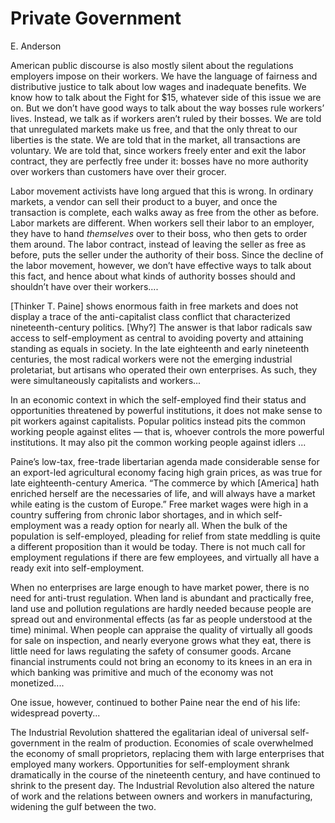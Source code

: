 # Private Government

E. Anderson

American public discourse is also mostly silent about the regulations
employers impose on their workers. We have the language of fairness
and distributive justice to talk about low wages and inadequate
benefits. We know how to talk about the Fight for $15, whatever side
of this issue we are on. But we don’t have good ways to talk about the
way bosses rule workers’ lives.  Instead, we talk as if workers aren’t
ruled by their bosses.  We are told that unregulated markets make us
free, and that the only threat to our liberties is the state. We are
told that in the market, all transactions are voluntary. We are told
that, since workers freely enter and exit the labor contract, they are
perfectly free under it: bosses have no more authority over workers
than customers have over their grocer.

Labor movement activists have long argued that this is wrong. In
ordinary markets, a vendor can sell their product to a buyer, and once
the transaction is complete, each walks away as free from the other as
before. Labor markets are different. When workers sell their labor to
an employer, they have to hand *themselves* over to their boss, who
then gets to order them around. The labor contract, instead of leaving
the seller as free as before, puts the seller under the authority of
their boss. Since the decline of the labor movement, however, we don’t
have effective ways to talk about this fact, and hence about what
kinds of authority bosses should and shouldn’t have over their
workers....

[Thinker T. Paine] shows enormous faith in free markets and does not
display a trace of the anti-capitalist class conflict that
characterized nineteenth-century politics. [Why?] The answer is that
labor radicals saw access to self-employment as central to avoiding
poverty and attaining standing as equals in society. In the late
eighteenth and early nineteenth centuries, the most radical workers
were not the emerging industrial proletariat, but artisans who
operated their own enterprises. As such, they were simultaneously
capitalists and workers...

<a name='elites'/>

In an economic context in which the self-employed find their status
and opportunities threatened by powerful institutions, it does not
make sense to pit workers against capitalists. Popular politics
instead pits the common working people against elites — that is,
whoever controls the more powerful institutions. It may also pit the
common working people against idlers ...

Paine’s low-tax, free-trade libertarian agenda made considerable sense
for an export-led agricultural economy facing high grain prices, as
was true for late eighteenth-century America. “The commerce by which
[America] hath enriched herself are the necessaries of life, and will
always have a market while eating is the custom of Europe.” Free
market wages were high in a country suffering from chronic labor
shortages, and in which self-employment was a ready option for nearly
all. When the bulk of the population is self-employed, pleading for
relief from state meddling is quite a different proposition than it
would be today. There is not much call for employment regulations if
there are few employees, and virtually all have a ready exit into
self-employment.

When no enterprises are large enough to have market power, there is no
need for anti-trust regulation.  When land is abundant and practically
free, land use and pollution regulations are hardly needed because
people are spread out and environmental effects (as far as people
understood at the time) minimal. When people can appraise the quality
of virtually all goods for sale on inspection, and nearly everyone
grows what they eat, there is little need for laws regulating the
safety of consumer goods. Arcane financial instruments could not bring
an economy to its knees in an era in which banking was primitive and
much of the economy was not monetized....

One issue, however, continued to bother Paine near the end of his
life: widespread poverty...

The Industrial Revolution shattered the egalitarian ideal of universal
self-government in the realm of production. Economies of scale
overwhelmed the economy of small proprietors, replacing them with
large enterprises that employed many workers.  Opportunities for
self-employment shrank dramatically in the course of the nineteenth
century, and have continued to shrink to the present day. The
Industrial Revolution also altered the nature of work and the
relations between owners and workers in manufacturing, widening the
gulf between the two.

